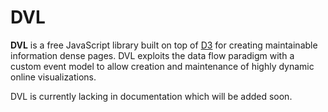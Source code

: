# DVL

**DVL** is a free JavaScript library built on top of [D3](http://mbostock.github.com/d3/) for creating maintainable information dense pages. DVL exploits the data flow paradigm with a custom event model to allow creation and maintenance of highly dynamic online visualizations.

DVL is currently lacking in documentation which will be added soon. 
